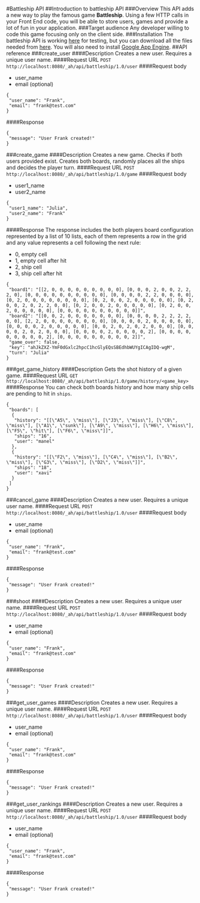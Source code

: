 #Battleship API
##Introduction to battleship API
###Overview
This API adds a new way to play the famous game **Battleship**.  Using a few HTTP calls in your Front End code, you will be able to store users, games and provide a lot of fun in your application.
###Target audience
Any developer willing to code this game focusing only on the client side.
###Installation
The battleship API is working [here](https://apis-explorer.appspot.com/apis-explorer/?base=https://battleship-api.appspot.com/_ah/api#p/battleship/1.0/) for testing, but you can download all the files needed from [here](https://github.com/manelromero/Battleship-API).
You will also need to install [Google App Engine](https://cloud.google.com/appengine/downloads).
##API reference
###create_user
####Description
Creates a new user. Requires a unique user name.
####Request URL
`POST http://localhost:8080/_ah/api/battleship/1.0/user`
####Request body
- user_name
- email (optional)

```
{
 "user_name": "Frank",
 "email": "frank@test.com"
}
```

####Response

```
{
 "message": "User Frank created!"
}
```

###create_game
####Description
Creates a new game. Checks if both users provided exist. Creates both boards, randomly places all the ships and decides the player turn.
####Request URL
`POST http://localhost:8080/_ah/api/battleship/1.0/game`
####Request body
- user1_name
- user2_name

```
{
 "user1_name": "Julia",
 "user2_name": "Frank"
}
```

####Response
The response includes the both players board configuration represented by a list of 10 lists, each of them represents a row in the grid and any value represents a cell following the next rule:

- 0, empty cell
- 1, empty cell after hit
- 2, ship cell
- 3, ship cell after hit

```
{
 "board1": "[[2, 0, 0, 0, 0, 0, 0, 0, 0, 0], [0, 0, 0, 2, 0, 0, 2, 2, 2, 0], [0, 0, 0, 0, 0, 0, 0, 0, 0, 0], [0, 0, 0, 0, 2, 2, 0, 0, 0, 0], [0, 2, 0, 0, 0, 0, 0, 0, 0, 0], [0, 2, 0, 0, 2, 0, 0, 0, 0, 0], [0, 2, 0, 0, 2, 0, 2, 2, 0, 0], [0, 2, 0, 0, 2, 0, 0, 0, 0, 0], [0, 2, 0, 0, 2, 0, 0, 0, 0, 0], [0, 0, 0, 0, 0, 0, 0, 0, 0, 0]]",
 "board2": "[[0, 0, 2, 0, 0, 0, 0, 0, 0, 0], [0, 0, 0, 0, 2, 2, 2, 2, 0, 0], [2, 2, 0, 0, 0, 0, 0, 0, 0, 0], [0, 0, 0, 0, 2, 0, 0, 0, 0, 0], [0, 0, 0, 0, 2, 0, 0, 0, 0, 0], [0, 0, 2, 0, 2, 0, 2, 0, 0, 0], [0, 0, 0, 0, 2, 0, 2, 0, 0, 0], [0, 0, 0, 0, 2, 0, 0, 0, 0, 2], [0, 0, 0, 0, 0, 0, 0, 0, 0, 2], [0, 0, 0, 0, 0, 0, 0, 0, 0, 2]]",
 "game_over": false,
 "key": "ahJkZXZ-YmF0dGxlc2hpcC1hcGlyEQsSBEdhbWUYgICAgIDQ-wgM",
 "turn": "Julia"
}
```

###get_game_history
####Description
Gets the shot history of a given game.
####Request URL
`GET http://localhost:8080/_ah/api/battleship/1.0/game/history/<game_key>`
####Response
You can check both boards history and how many ship cells are pending to hit in `ships`.

```
{
 "boards": [
  {
   "history": "[[\"A5\", \"miss\"], [\"J3\", \"miss\"], [\"C8\", \"miss\"], [\"A1\", \"sunk\"], [\"A9\", \"miss\"], [\"H6\", \"miss\"], [\"F5\", \"hit\"], [\"F6\", \"miss\"]]",
   "ships": "16",
   "user": "manel"
  },
  {
   "history": "[[\"F2\", \"miss\"], [\"C4\", \"miss\"], [\"B2\", \"miss\"], [\"G3\", \"miss\"], [\"D2\", \"miss\"]]",
   "ships": "18",
   "user": "xavi"
  }
 ]
}
```

###cancel_game
####Description
Creates a new user. Requires a unique user name.
####Request URL
`POST http://localhost:8080/_ah/api/battleship/1.0/user`
####Request body
- user_name
- email (optional)

```
{
 "user_name": "Frank",
 "email": "frank@test.com"
}
```

####Response

```
{
 "message": "User Frank created!"
}
```

###shoot
####Description
Creates a new user. Requires a unique user name.
####Request URL
`POST http://localhost:8080/_ah/api/battleship/1.0/user`
####Request body
- user_name
- email (optional)

```
{
 "user_name": "Frank",
 "email": "frank@test.com"
}
```

####Response

```
{
 "message": "User Frank created!"
}
```

###get_user_games
####Description
Creates a new user. Requires a unique user name.
####Request URL
`POST http://localhost:8080/_ah/api/battleship/1.0/user`
####Request body
- user_name
- email (optional)

```
{
 "user_name": "Frank",
 "email": "frank@test.com"
}
```

####Response

```
{
 "message": "User Frank created!"
}
```

###get_user_rankings
####Description
Creates a new user. Requires a unique user name.
####Request URL
`POST http://localhost:8080/_ah/api/battleship/1.0/user`
####Request body
- user_name
- email (optional)

```
{
 "user_name": "Frank",
 "email": "frank@test.com"
}
```

####Response

```
{
 "message": "User Frank created!"
}
```
